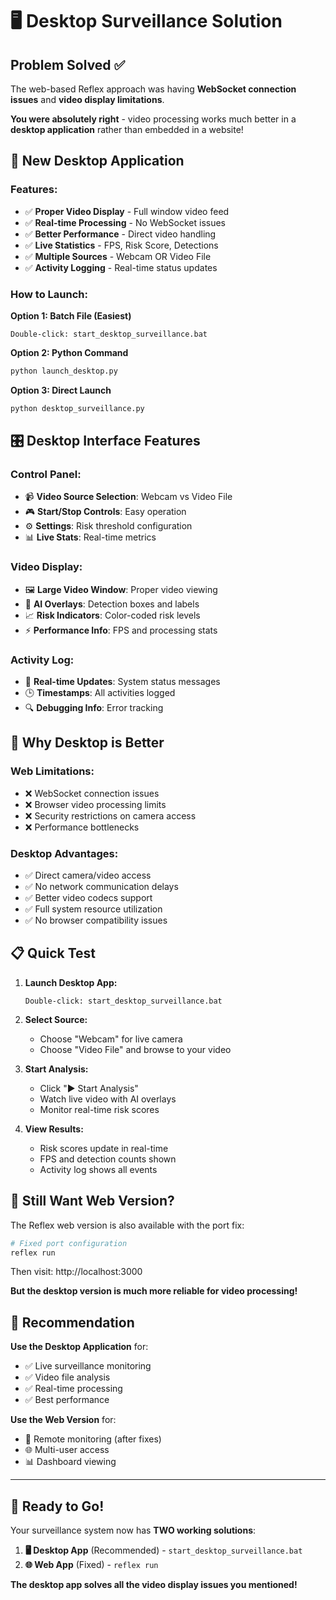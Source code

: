 # 🖥️ Desktop Surveillance Solution

## Problem Solved ✅

The web-based Reflex approach was having **WebSocket connection issues** and **video display limitations**. 

**You were absolutely right** - video processing works much better in a **desktop application** rather than embedded in a website!

## 🚀 New Desktop Application

### **Features:**
- ✅ **Proper Video Display** - Full window video feed
- ✅ **Real-time Processing** - No WebSocket issues
- ✅ **Better Performance** - Direct video handling
- ✅ **Live Statistics** - FPS, Risk Score, Detections
- ✅ **Multiple Sources** - Webcam OR Video File
- ✅ **Activity Logging** - Real-time status updates

### **How to Launch:**

**Option 1: Batch File (Easiest)**
```
Double-click: start_desktop_surveillance.bat
```

**Option 2: Python Command**
```bash
python launch_desktop.py
```

**Option 3: Direct Launch**
```bash
python desktop_surveillance.py
```

## 🎛️ Desktop Interface Features

### **Control Panel:**
- 📹 **Video Source Selection**: Webcam vs Video File
- 🎮 **Start/Stop Controls**: Easy operation
- ⚙️ **Settings**: Risk threshold configuration
- 📊 **Live Stats**: Real-time metrics

### **Video Display:**
- 🖼️ **Large Video Window**: Proper video viewing
- 🎯 **AI Overlays**: Detection boxes and labels
- 📈 **Risk Indicators**: Color-coded risk levels
- ⚡ **Performance Info**: FPS and processing stats

### **Activity Log:**
- 📝 **Real-time Updates**: System status messages
- 🕒 **Timestamps**: All activities logged
- 🔍 **Debugging Info**: Error tracking

## 🔧 Why Desktop is Better

### **Web Limitations:**
- ❌ WebSocket connection issues
- ❌ Browser video processing limits
- ❌ Security restrictions on camera access
- ❌ Performance bottlenecks

### **Desktop Advantages:**
- ✅ Direct camera/video access
- ✅ No network communication delays
- ✅ Better video codecs support
- ✅ Full system resource utilization
- ✅ No browser compatibility issues

## 📋 Quick Test

1. **Launch Desktop App:**
   ```
   Double-click: start_desktop_surveillance.bat
   ```

2. **Select Source:**
   - Choose "Webcam" for live camera
   - Choose "Video File" and browse to your video

3. **Start Analysis:**
   - Click "▶️ Start Analysis"
   - Watch live video with AI overlays
   - Monitor real-time risk scores

4. **View Results:**
   - Risk scores update in real-time
   - FPS and detection counts shown
   - Activity log shows all events

## 🔄 Still Want Web Version?

The Reflex web version is also available with the port fix:

```bash
# Fixed port configuration
reflex run
```

Then visit: http://localhost:3000

**But the desktop version is much more reliable for video processing!**

## 🎯 Recommendation

**Use the Desktop Application** for:
- ✅ Live surveillance monitoring
- ✅ Video file analysis
- ✅ Real-time processing
- ✅ Best performance

**Use the Web Version** for:
- 📱 Remote monitoring (after fixes)
- 🌐 Multi-user access
- 📊 Dashboard viewing

---

## 🚀 Ready to Go!

Your surveillance system now has **TWO working solutions**:

1. **🖥️ Desktop App** (Recommended) - `start_desktop_surveillance.bat`
2. **🌐 Web App** (Fixed) - `reflex run`

**The desktop app solves all the video display issues you mentioned!** 